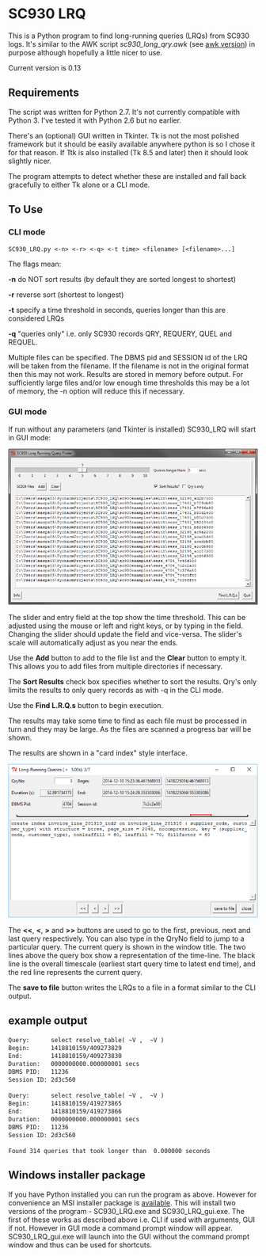 # SC930 LRQ

This is a Python program to find long-running queries (LRQs) from SC930 logs. It's similar to the AWK script *sc930_long_qry.awk* (see [awk version](awk_version)) in purpose although hopefully a little nicer to use.

Current version is 0.13

## Requirements

The script was written for Python 2.7. It's not currently compatible with Python 3. I've tested it with Python 2.6 but no earlier.

There's an (optional) GUI written in Tkinter. Tk is not the most polished framework but it should be easily available anywhere python is so I chose it for that reason. If Ttk is also installed (Tk 8.5 and later) then it should look slightly nicer.

The program attempts to detect whether these are installed and fall back gracefully to either Tk alone or a CLI mode.

## To Use

### CLI mode

    SC930_LRQ.py <-n> <-r> <-q> <-t time> <filename> [<filename>...]

The flags mean:

**-n** do NOT sort results (by default they are sorted longest to shortest)

**-r** reverse sort (shortest to longest)

**-t** specify a time threshold in seconds, queries longer than this are considered LRQs

**-q** "queries only" i.e. only SC930 records QRY, REQUERY, QUEL and REQUEL. 

Multiple files can be specified. The DBMS pid and SESSION id of the LRQ will be taken from the filename. If the filename is not in the original format then this may not work.
Results are stored in memory before output. For sufficiently large files and/or low enough time thresholds this may be a lot of memory, the -n option will reduce this if necessary.

### GUI mode

If run without any parameters (and Tkinter is installed) SC930_LRQ will start in GUI mode:

![screenshot1](images/SC930_LRQ_img1.png)

The slider and entry field at the top show the time threshold. This can be adjusted using the mouse or left and right keys, or by typing in the field. Changing the slider should update the field and vice-versa. The slider's scale will automatically adjust as you near the ends.

Use the **Add** button to add to the file list and the **Clear** button to empty it. This allows you to add files from multiple directories if necessary.

The **Sort Results** check box specifies whether to sort the results. Qry's only limits the results to only query records as with -q in the CLI mode.

Use the **Find L.R.Q.s** button to begin execution.

The results may take some time to find as each file must be processed in turn and they may be large. As the files are scanned a progress bar will be shown.

The results are shown in a "card index" style interface.

![screenshot1](images/SC930_LRQ_img2.png)

The **<<**, **<**, **>** and **>>** buttons are used to go to the first, previous, next and last query respectively. You can also type in the QryNo field to jump to a particular query. The current query is shown in the window title.
The two lines above the query box show a representation of the time-line. The black line is the overall timescale (earliest start query time to latest end time), and the red line represents the current query. 

The **save to file** button writes the LRQs to a file in a format similar to the CLI output.

## example output

    Query:      select resolve_table( ~V ,  ~V )
    Begin:      1418810159/409273829
    End:        1418810159/409273830
    Duration:   0000000000.000000001 secs
    DBMS PID:   11236
    Session ID: 2d3c560
    
    Query:      select resolve_table( ~V ,  ~V )
    Begin:      1418810159/419273865
    End:        1418810159/419273866
    Duration:   0000000000.000000001 secs
    DBMS PID:   11236
    Session ID: 2d3c560
    
    Found 314 queries that took longer than  0.000000 seconds
    
## Windows installer package

If you have Python installed you can run the program as above. However for convenience an MSI installer package is [available](windows). This will install two versions of the program - SC930_LRQ.exe and SC930_LRQ_gui.exe. The first of these works as described above i.e. CLI if used with arguments, GUI if not. However in GUI mode a command prompt window will appear. SC930_LRQ_gui.exe will launch into the GUI without the command prompt window and thus can be used for shortcuts.
